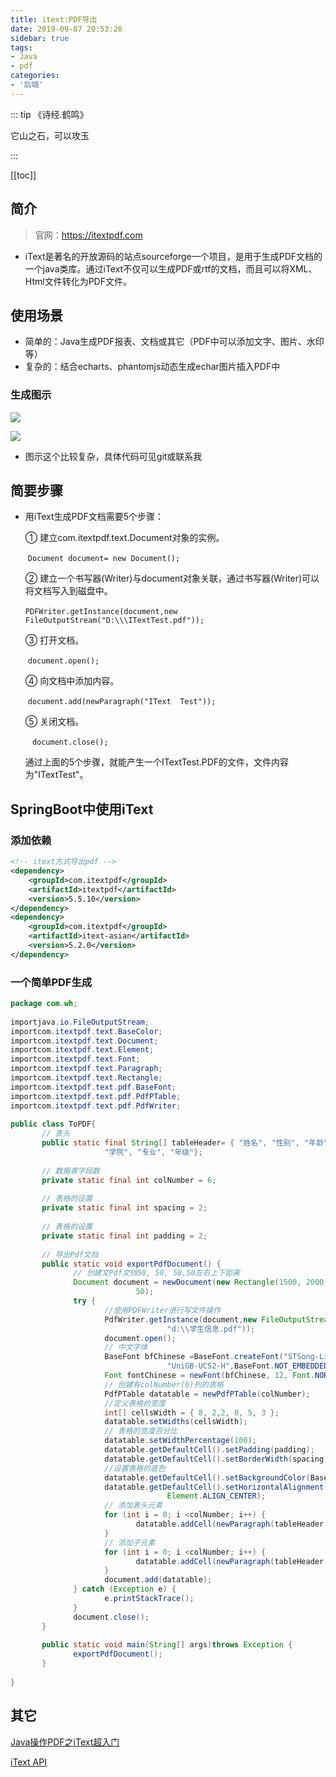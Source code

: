 ```yaml
---
title: itext:PDF导出
date: 2019-09-07 20:53:26
sidebar: true
tags:
- Java
- pdf
categories:
- '后端'
---
```


::: tip 《诗经.鹤鸣》 

它山之石，可以攻玉

 :::

[[toc]]

## 简介

>  官网：https://itextpdf.com

- iText是著名的开放源码的站点sourceforge一个项目，是用于生成PDF文档的一个java类库。通过iText不仅可以生成PDF或rtf的文档，而且可以将XML、Html文件转化为PDF文件。 

## 使用场景

- 简单的：Java生成PDF报表、文档或其它（PDF中可以添加文字、图片、水印等）
- 复杂的：结合echarts、phantomjs动态生成echar图片插入PDF中

### 生成图示

![](/znote/img/itext/pdf2.png)

![](/znote/img/itext/pdf3.png)

- 图示这个比较复杂，具体代码可见git或联系我

## 简要步骤

- 用iText生成PDF文档需要5个步骤： 

  ① 建立com.itextpdf.text.Document对象的实例。

  ​        ```Document document= new Document(); ```

  ② 建立一个书写器(Writer)与document对象关联，通过书写器(Writer)可以将文档写入到磁盘中。

  ​        ```PDFWriter.getInstance(document,new FileOutputStream("D:\\\ITextTest.pdf")); ```

  ③ 打开文档。

  ​        ```document.open(); ```

  ④ 向文档中添加内容。

  ​        ```document.add(newParagraph("IText  Test")); ```

  ⑤ 关闭文档。

  ​       ```  document.close(); ```

  通过上面的5个步骤，就能产生一个ITextTest.PDF的文件，文件内容为"ITextTest"。

## SpringBoot中使用iText

### 添加依赖

```xml
<!-- itext方式导出pdf -->
<dependency>
    <groupId>com.itextpdf</groupId>
    <artifactId>itextpdf</artifactId>
    <version>5.5.10</version>
</dependency>
<dependency>
    <groupId>com.itextpdf</groupId>
    <artifactId>itext-asian</artifactId>
    <version>5.2.0</version>
</dependency>		
```

### 一个简单PDF生成

```java
package com.wh;
 
importjava.io.FileOutputStream;
importcom.itextpdf.text.BaseColor;
importcom.itextpdf.text.Document;
importcom.itextpdf.text.Element;
importcom.itextpdf.text.Font;
importcom.itextpdf.text.Paragraph;
importcom.itextpdf.text.Rectangle;
importcom.itextpdf.text.pdf.BaseFont;
importcom.itextpdf.text.pdf.PdfPTable;
importcom.itextpdf.text.pdf.PdfWriter;
 
public class ToPDF{
       // 表头
       public static final String[] tableHeader= { "姓名", "性别", "年龄",
                     "学院", "专业", "年级"};
 
       // 数据表字段数
       private static final int colNumber = 6;
 
       // 表格的设置
       private static final int spacing = 2;
 
       // 表格的设置
       private static final int padding = 2;
 
       // 导出Pdf文挡
       public static void exportPdfDocument() {
              // 创建文Pdf文挡50, 50, 50,50左右上下距离
              Document document = newDocument(new Rectangle(1500, 2000), 50, 50, 50,
                            50);
              try {
                     //使用PDFWriter进行写文件操作
                     PdfWriter.getInstance(document,new FileOutputStream(
                                   "d:\\学生信息.pdf"));
                     document.open();
                     // 中文字体
                     BaseFont bfChinese =BaseFont.createFont("STSong-Light",
                                   "UniGB-UCS2-H",BaseFont.NOT_EMBEDDED);
                     Font fontChinese = newFont(bfChinese, 12, Font.NORMAL);
                     // 创建有colNumber(6)列的表格
                     PdfPTable datatable = newPdfPTable(colNumber);
                     //定义表格的宽度
                     int[] cellsWidth = { 8, 2,2, 8, 5, 3 };
                     datatable.setWidths(cellsWidth);
                     // 表格的宽度百分比
                     datatable.setWidthPercentage(100);
                     datatable.getDefaultCell().setPadding(padding);
                     datatable.getDefaultCell().setBorderWidth(spacing);
                     //设置表格的底色
                     datatable.getDefaultCell().setBackgroundColor(BaseColor.GREEN);
                     datatable.getDefaultCell().setHorizontalAlignment(
                                   Element.ALIGN_CENTER);
                     // 添加表头元素
                     for (int i = 0; i <colNumber; i++) {
                            datatable.addCell(newParagraph(tableHeader[i], fontChinese));
                     }
                     // 添加子元素
                     for (int i = 0; i <colNumber; i++) {
                            datatable.addCell(newParagraph(tableHeader[i], fontChinese));
                     }
                     document.add(datatable);
              } catch (Exception e) {
                     e.printStackTrace();
              }
              document.close();
       }
 
       public static void main(String[] args)throws Exception {
              exportPdfDocument();
       }
 
}
```

## 其它

[Java操作PDF之iText超入门](https://www.cnblogs.com/liaojie970/p/7132475.html)

[iText API](https://www.cnblogs.com/ssslinppp/p/4976922.html)